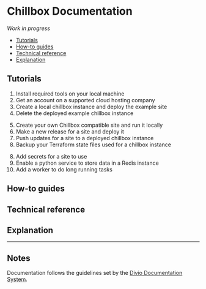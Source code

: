 # Chillbox Documentation

_Work in progress_


- [Tutorials]()
- [How-to guides]()
- [Technical reference]()
- [Explanation]()

## Tutorials

1. Install required tools on your local machine
2. Get an account on a supported cloud hosting company
3. Create a local chillbox instance and deploy the example site
4. Delete the deployed example chillbox instance

<!--
At this point they will be using a local site to develop on instead of just the
built-in example site.
-->
5. Create your own Chillbox compatible site and run it locally
6. Make a new release for a site and deploy it
7. Push updates for a site to a deployed chillbox instance
8. Backup your Terraform state files used for a chillbox instance

<!--
Introduce the extra features.
-->
8. Add secrets for a site to use
9. Enable a python service to store data in a Redis instance
10. Add a worker to do long running tasks




## How-to guides

## Technical reference

## Explanation

---

## Notes

Documentation follows the guidelines set by the [Divio Documentation System].

[Divio Documentation System]: https://documentation.divio.com/
